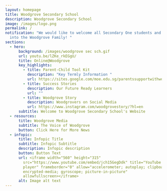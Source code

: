 ```yaml
---
layout: homepage
title: Woodgrove Secondary School
description: Woodgrove Secondary School
image: /images/logo.png
permalink: /
notification: "We would like to welcome all Secondary One students and parents
  into the Woodgrove Family! "
sections:
  - hero:
      background: /images/woodgrove sec sch.gif
      url: youtu.be/lZKe_rkEGgU/
      title: Online@Woodgrove
      key_highlights:
        - title: Parent-Child Tool Kit
          description: "Key Termly Information "
          url: https://sites.google.com/moe.edu.sg/parentssupportwithwoodgrovesec/home
        - title: Success Stories
          description: Our Future Ready Learners
          url: ""
        - title: Woodgrove Story
          description: Woodgrovers on Social Media
          url: https://www.instagram.com/woodgrovestory/?hl=en
      subtitle: Welcome to Woodgrove Secondary School's Website
  - resources:
      title: Woodgrove Media
      subtitle: The Voice of Woodgrove
      button: Click Here for More News
  - infopic:
      title: Infopic Title
      subtitle: Infopic Subtitle
      description: Infopic description
      button: Button Text
      url: <iframe width="560" height="315"
        src="https://www.youtube.com/embed/jch15GegDdk" title="YouTube video
        player" frameborder="0" allow="accelerometer; autoplay; clipboard-write;
        encrypted-media; gyroscope; picture-in-picture"
        allowfullscreen></iframe>
      alt: Image alt text
---
```

